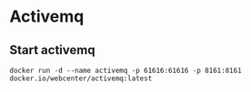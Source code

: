 # Activemq
## Start activemq
```shell
docker run -d --name activemq -p 61616:61616 -p 8161:8161 docker.io/webcenter/activemq:latest
```
